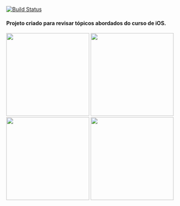 

[![Build Status](https://app.bitrise.io/app/1c13876167cce2e7/status.svg?token=jpWnrQi9e9PDTkhjANWsBQ&branch=dev)](https://app.bitrise.io/app/1c13876167cce2e7)


#### Projeto criado para revisar tópicos abordados do curso de iOS. 

<p float="left">
<img src="https://user-images.githubusercontent.com/63265472/130124203-b233d10e-5bfd-49c0-968d-daa2cf553688.png" width="221">
 <img src="https://user-images.githubusercontent.com/63265472/130134842-bf193d67-d1d6-44c4-bb9c-e25127af27ba.png" width="221">
 <img src="https://user-images.githubusercontent.com/63265472/130124471-985ba8c7-1241-4ba9-a125-b7d9e772d3c4.png" width="221">
<img src="https://user-images.githubusercontent.com/63265472/130124383-230dec2a-efce-4f94-b433-05acc9ef8063.png" width="221">
</p>
